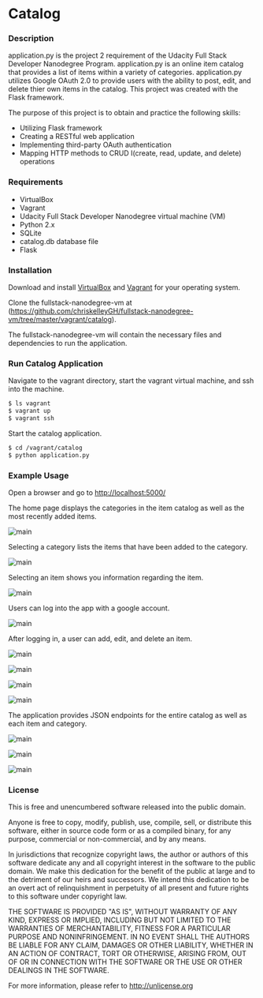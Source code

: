 # Catalog

### Description

application.py is the project 2 requirement of the Udacity Full Stack Developer Nanodegree Program.   application.py is an online item catalog that provides a list of items within a variety of categories.  application.py utilizes Google OAuth 2.0 to provide users with the ability to post, edit, and delete thier own items in the catalog.   This project was created with the Flask framework.

The purpose of this project is to obtain and practice the following skills:

- Utilizing Flask framework
- Creating a RESTful web application
- Implementing third-party OAuth authentication
- Mapping HTTP methods to CRUD I(create, read, update, and delete) operations

### Requirements

- VirtualBox
- Vagrant
- Udacity Full Stack Developer Nanodegree virtual machine (VM)
- Python 2.x
- SQLite
- catalog.db database file
- Flask

### Installation

Download and install [VirtualBox](https://www.virtualbox.org/wiki/Download_Old_Builds_5_1) and [Vagrant](https://www.vagrantup.com/downloads.html) for your operating system.

Clone the fullstack-nanodegree-vm at (https://github.com/chriskelleyGH/fullstack-nanodegree-vm/tree/master/vagrant/catalog).

The fullstack-nanodegree-vm will contain the necessary files and dependencies to run the application.

### Run Catalog Application

Navigate to the vagrant directory, start the vagrant virtual machine, and ssh into the machine.

```sh
$ ls vagrant
$ vagrant up
$ vagrant ssh
```

Start the catalog application.

```sh
$ cd /vagrant/catalog
$ python application.py
```

### Example Usage

Open a browser and go to [http://localhost:5000/](http://localhost:5000/)

The home page displays the categories in the item catalog as well as the most recently added items.

![main](readme_files/main.png)

Selecting a category lists the items that have been added to the category.

![main](readme_files/category.png)

Selecting an item shows you information regarding the item.

![main](readme_files/item.png)

Users can log into the app with a google account.  

![main](readme_files/signin.png)

After logging in, a user can add, edit, and delete an item.

![main](readme_files/new.png)

![main](readme_files/editdelete.png)

![main](readme_files/edit.png)

![main](readme_files/delete.png)

The application provides JSON endpoints for the entire catalog as well as each item and category.

![main](readme_files/jsoncatalog.png)

![main](readme_files/jsoncategory.png)

![main](readme_files/jsonitem.png)

### License

This is free and unencumbered software released into the public domain.

Anyone is free to copy, modify, publish, use, compile, sell, or distribute this software, either in source code form or as a compiled binary, for any purpose, commercial or non-commercial, and by any means.

In jurisdictions that recognize copyright laws, the author or authors of this software dedicate any and all copyright interest in the software to the public domain. We make this dedication for the benefit of the public at large and to the detriment of our heirs and successors. We intend this dedication to be an overt act of relinquishment in perpetuity of all present and future rights to this software under copyright law.

THE SOFTWARE IS PROVIDED "AS IS", WITHOUT WARRANTY OF ANY KIND, EXPRESS OR IMPLIED, INCLUDING BUT NOT LIMITED TO THE WARRANTIES OF MERCHANTABILITY, FITNESS FOR A PARTICULAR PURPOSE AND NONINFRINGEMENT. IN NO EVENT SHALL THE AUTHORS BE LIABLE FOR ANY CLAIM, DAMAGES OR OTHER LIABILITY, WHETHER IN AN ACTION OF CONTRACT, TORT OR OTHERWISE, ARISING FROM, OUT OF OR IN CONNECTION WITH THE SOFTWARE OR THE USE OR OTHER DEALINGS IN THE SOFTWARE.

For more information, please refer to <http://unlicense.org>
